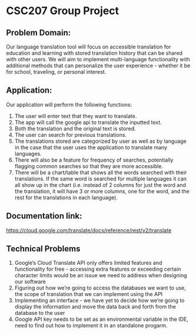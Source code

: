 # CSC207 Group Project

## Problem Domain:
Our language translation tool will focus on accessible translation for education and learning with stored translation 
history that can be shared with other users. We will aim to implement multi-language functionality with additional 
methods that can personalize the user experience - whether it be for school, traveling, or personal interest.

## Application:
Our application will perform the following functions: 
1. The user will enter text that they want to translate. 
2. The app will call the google api to translate the inputted text. 
3. Both the translation and the original text is stored. 
4. The user can search for previous translations. 
5. The translations stored are categorized by user as well as by language in the case that the user uses the
application to translate many languages. 
6. There will also be a feature for frequency of searches, potentially flagging common searches so that they are more 
accessible. 
7. There will be a chart/table that shows all the words searched with their translations. If the same word is searched 
for multiple languages it can all show up in the chart (i.e. instead of 2 columns for just the word and the translation,
it will have 3 or more columns, one for the word, and the rest for the translations in each language).

## Documentation link:
https://cloud.google.com/translate/docs/reference/rest/v2/translate

## Technical Problems
1. Google’s Cloud Translate API only offers limited features and functionality for free - accessing extra features or 
exceeding certain character limits would be an issue we need to address when designing our software
2. Figuring out how we’re going to access the databases we want to use, the scope of translation that we can implement
using the API
3. Implementing an interface - we have yet to decide how we’re going to display the information and move the data back 
and forth from the database to the user
4. Google API key needs to be set as an environmental variable in the IDE, need to find out how to implement it in an standalone progarm.
